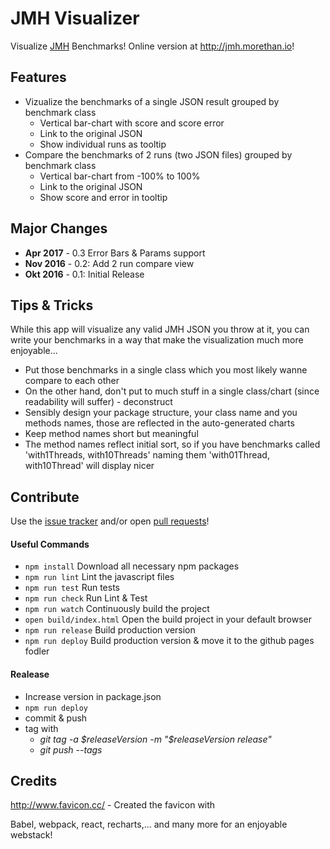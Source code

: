# JMH Visualizer

Visualize [JMH](http://openjdk.java.net/projects/code-tools/jmh/) Benchmarks! Online version at http://jmh.morethan.io!

## Features

- Vizualize the benchmarks of a single JSON result grouped by benchmark class
  - Vertical bar-chart with score and score error 
  - Link to the original JSON
  - Show individual runs as tooltip
- Compare the benchmarks of 2 runs (two JSON files) grouped by benchmark class
  - Vertical bar-chart from -100% to 100%
  - Link to the original JSON
  - Show score and error in tooltip

## Major Changes

- **Apr 2017** - 0.3 Error Bars & Params support
- **Nov 2016** - 0.2: Add 2 run compare view
- **Okt 2016** - 0.1: Initial Release

## Tips & Tricks

While this app will visualize any valid JMH JSON you throw at it, you can write your benchmarks in a way that make the visualization much more enjoyable...

- Put those benchmarks in a single class which you most likely wanne compare to each other
- On the other hand, don't put to much stuff in a single class/chart (since readability will suffer) - deconstruct
- Sensibly design your package structure, your class name and you methods names, those are reflected in the auto-generated charts
- Keep method names short but meaningful
- The method names reflect initial sort, so if you have benchmarks called 'with1Threads, with10Threads' naming them 'with01Thread, with10Thread' will display nicer


## Contribute

Use the [issue tracker](https://github.com/jzillmann/jmh-visualizer/issues) and/or open [pull requests](https://github.com/jzillmann/jmh-visualizer/pulls)!

#### Useful Commands

- ```npm install``` Download all necessary npm packages
- ```npm run lint``` Lint the javascript files
- ```npm run test``` Run tests
- ```npm run check``` Run Lint & Test
- ```npm run watch``` Continuously build the project
- ```open build/index.html``` Open the build project in your default browser
- ```npm run release``` Build production version
- ```npm run deploy``` Build production version & move it to the github pages fodler

#### Realease
- Increase version in package.json
- ```npm run deploy```
- commit & push
- tag with
  - _git tag -a $releaseVersion -m "$releaseVersion release"_
  - _git push --tags_

## Credits

http://www.favicon.cc/ - Created the favicon with

Babel, webpack, react, recharts,... and many more for an enjoyable webstack!